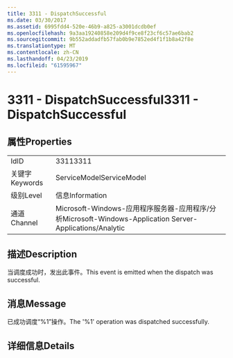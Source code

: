 ```yaml
---
title: 3311 - DispatchSuccessful
ms.date: 03/30/2017
ms.assetid: 6995fdd4-520e-46b9-a825-a3001dcdb0ef
ms.openlocfilehash: 9a3aa19240858e209d4f9ce8f23cf6c57ae6bab2
ms.sourcegitcommit: 9b552addadfb57fab0b9e7852ed4f1f1b8a42f8e
ms.translationtype: MT
ms.contentlocale: zh-CN
ms.lasthandoff: 04/23/2019
ms.locfileid: "61595967"
---
```

# <a name="3311---dispatchsuccessful"></a><span data-ttu-id="13314-102">3311 - DispatchSuccessful</span><span class="sxs-lookup"><span data-stu-id="13314-102">3311 - DispatchSuccessful</span></span>
## <a name="properties"></a><span data-ttu-id="13314-103">属性</span><span class="sxs-lookup"><span data-stu-id="13314-103">Properties</span></span>  
  
|||  
|-|-|  
|<span data-ttu-id="13314-104">Id</span><span class="sxs-lookup"><span data-stu-id="13314-104">ID</span></span>|<span data-ttu-id="13314-105">3311</span><span class="sxs-lookup"><span data-stu-id="13314-105">3311</span></span>|  
|<span data-ttu-id="13314-106">关键字</span><span class="sxs-lookup"><span data-stu-id="13314-106">Keywords</span></span>|<span data-ttu-id="13314-107">ServiceModel</span><span class="sxs-lookup"><span data-stu-id="13314-107">ServiceModel</span></span>|  
|<span data-ttu-id="13314-108">级别</span><span class="sxs-lookup"><span data-stu-id="13314-108">Level</span></span>|<span data-ttu-id="13314-109">信息</span><span class="sxs-lookup"><span data-stu-id="13314-109">Information</span></span>|  
|<span data-ttu-id="13314-110">通道</span><span class="sxs-lookup"><span data-stu-id="13314-110">Channel</span></span>|<span data-ttu-id="13314-111">Microsoft-Windows-应用程序服务器-应用程序/分析</span><span class="sxs-lookup"><span data-stu-id="13314-111">Microsoft-Windows-Application Server-Applications/Analytic</span></span>|  
  
## <a name="description"></a><span data-ttu-id="13314-112">描述</span><span class="sxs-lookup"><span data-stu-id="13314-112">Description</span></span>  
 <span data-ttu-id="13314-113">当调度成功时，发出此事件。</span><span class="sxs-lookup"><span data-stu-id="13314-113">This event is emitted when the dispatch was successful.</span></span>  
  
## <a name="message"></a><span data-ttu-id="13314-114">消息</span><span class="sxs-lookup"><span data-stu-id="13314-114">Message</span></span>  
 <span data-ttu-id="13314-115">已成功调度“%1”操作。</span><span class="sxs-lookup"><span data-stu-id="13314-115">The '%1' operation was dispatched successfully.</span></span>  
  
## <a name="details"></a><span data-ttu-id="13314-116">详细信息</span><span class="sxs-lookup"><span data-stu-id="13314-116">Details</span></span>
